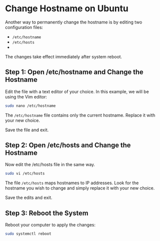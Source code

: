 # Change Hostname on Ubuntu

Another way to permanently change the hostname is by editing two configuration files:

- `/etc/hostname`
- `/etc/hosts`
-

The changes take effect immediately after system reboot.

## Step 1: Open /etc/hostname and Change the Hostname

Edit the file with a text editor of your choice. In this example, we will be using the Vim editor:

```bash
sudo nano /etc/hostname
```

The `/etc/hostname` file contains only the current hostname. Replace it with your new choice.

Save the file and exit.

## Step 2: Open /etc/hosts and Change the Hostname

Now edit the /etc/hosts file in the same way.

```bash
sudo vi /etc/hosts
```

The file `/etc/hosts` maps hostnames to IP addresses. Look for the hostname you wish to change and simply replace it with your new choice.

Save the edits and exit.

## Step 3: Reboot the System

Reboot your computer to apply the changes:

```bash
sudo systemctl reboot
```
